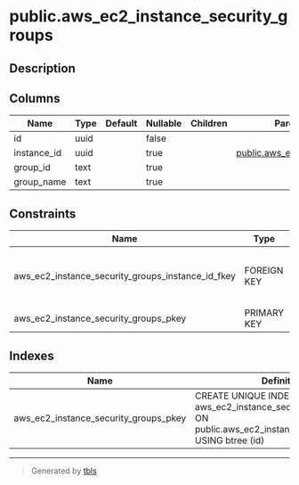 # public.aws_ec2_instance_security_groups

## Description

## Columns

| Name | Type | Default | Nullable | Children | Parents | Comment |
| ---- | ---- | ------- | -------- | -------- | ------- | ------- |
| id | uuid |  | false |  |  |  |
| instance_id | uuid |  | true |  | [public.aws_ec2_instances](public.aws_ec2_instances.md) |  |
| group_id | text |  | true |  |  |  |
| group_name | text |  | true |  |  |  |

## Constraints

| Name | Type | Definition |
| ---- | ---- | ---------- |
| aws_ec2_instance_security_groups_instance_id_fkey | FOREIGN KEY | FOREIGN KEY (instance_id) REFERENCES aws_ec2_instances(id) ON DELETE CASCADE |
| aws_ec2_instance_security_groups_pkey | PRIMARY KEY | PRIMARY KEY (id) |

## Indexes

| Name | Definition |
| ---- | ---------- |
| aws_ec2_instance_security_groups_pkey | CREATE UNIQUE INDEX aws_ec2_instance_security_groups_pkey ON public.aws_ec2_instance_security_groups USING btree (id) |

---

> Generated by [tbls](https://github.com/k1LoW/tbls)
